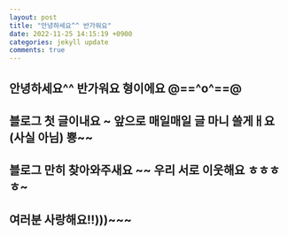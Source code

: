 ```yaml
---
layout: post
title: "안녕하세요^^ 반가워요"
date: 2022-11-25 14:15:19 +0900
categories: jekyll update
comments: true
---
```


## 안녕하세요^^ 반가워요 형이에요 @==^o^==@

## 블로그 첫 글이내요 ~ 앞으로 매일매일 글 마니 쓸게ㅐ요(사실 아님) 뿅~~

## 블로그 만히 찾아와주새요 ~~ 우리 서로 이웃해요 ㅎㅎㅎㅎ~

## 여러분 사랑해요!!)))~~~
<pre><code>
<!-- 1. 미니멀 슬라이딩 언더라인 효과 -->
<!-- <nav class="vertical-navbar1">
    <ul>
      <li><a href="#" class="active">Home</a></li>
      <li><a href="#">About</a></li>
      <li><a href="#">Services</a></li>
      <li><a href="#">Contact</a></li>
    </ul>
  </nav>
  <style>
  .vertical-navbar1 {
    position: fixed;
    top: 50px;
    left: 30px;
    width: 180px;
    background: #fff;
    border-radius: 12px;
    box-shadow: 0 4px 12px rgba(0,0,0,0.1);
    padding: 20px 0;
    font-family: Arial, sans-serif;
  }
  .vertical-navbar1 ul {
    list-style: none;
    margin: 0;
    padding: 0;
  }
  .vertical-navbar1 li {
    margin: 0;
    padding: 0;
  }
  .vertical-navbar1 a {
    display: block;
    padding: 14px 24px;
    color: #333;
    text-decoration: none;
    font-weight: 600;
    position: relative;
    transition: color 0.3s;
  }
  .vertical-navbar1 a::after {
    content: '';
    position: absolute;
    left: 0;
    bottom: 6px;
    width: 0;
    height: 3px;
    background: #007BFF;
    border-radius: 2px;
    transition: width 0.3s;
  }
  .vertical-navbar1 a:hover::after,
  .vertical-navbar1 a.active::after {
    width: 100%;
  }
  .vertical-navbar1 a:hover {
    color: #007BFF;
  }
  </style> -->
  

   <!-- 2. 글래스모피즘(Glassmorphism) 스타일 -->
<!-- <nav class="vertical-navbar2">
    <ul>
      <li><a href="#" class="active">Dashboard</a></li>
      <li><a href="#">Profile</a></li>
      <li><a href="#">Settings</a></li>
      <li><a href="#">Logout</a></li>
    </ul>
  </nav>
  <style>
  .vertical-navbar2 {
    position: fixed;
    top: 40px;
    left: 40px;
    width: 200px;
    background: rgba(255, 255, 255, 0.15);
    backdrop-filter: blur(10px);
    border-radius: 16px;
    box-shadow: 0 8px 32px rgba(31, 38, 135, 0.37);
    padding: 20px 0;
    font-family: 'Segoe UI', Tahoma, Geneva, Verdana, sans-serif;
    color: #fff;
  }
  .vertical-navbar2 ul {
    list-style: none;
    margin: 0;
    padding: 0;
  }
  .vertical-navbar2 li {
    margin: 0;
    padding: 0;
  }
  .vertical-navbar2 a {
    display: block;
    padding: 16px 28px;
    color: #e0e0e0;
    text-decoration: none;
    font-weight: 600;
    transition: background 0.3s, color 0.3s;
    border-radius: 10px;
    margin: 0 12px 8px 12px;
  }
  .vertical-navbar2 a.active,
  .vertical-navbar2 a:hover {
    background: rgba(255, 255, 255, 0.3);
    color: #000;
  }
  </style> -->
  
  <!-- 3. CSS만으로 구현한 아코디언(Accordion) 메뉴 -->
<!-- <nav class="vertical-navbar3">
    <ul>
      <li>
        <input type="checkbox" id="menu1" hidden>
        <label for="menu1">Products &#9662;</label>
        <ul class="submenu">
          <li><a href="#">Product A</a></li>
          <li><a href="#">Product B</a></li>
          <li><a href="#">Product C</a></li>
        </ul>
      </li>
      <li><a href="#">About Us</a></li>
      <li><a href="#">Contact</a></li>
    </ul>
  </nav>
  <style>
  .vertical-navbar3 {
    position: fixed;
    top: 50px;
    left: 30px;
    width: 220px;
    background: #f9f9f9;
    border-radius: 12px;
    box-shadow: 0 4px 12px rgba(0,0,0,0.1);
    padding: 20px 0;
    font-family: 'Segoe UI', Tahoma, Geneva, Verdana, sans-serif;
  }
  .vertical-navbar3 ul {
    list-style: none;
    margin: 0;
    padding: 0;
  }
  .vertical-navbar3 li {
    border-bottom: 1px solid #ddd;
    padding: 0 20px;
  }
  .vertical-navbar3 li:last-child {
    border-bottom: none;
  }
  .vertical-navbar3 a, .vertical-navbar3 label {
    display: block;
    padding: 14px 0;
    color: #333;
    text-decoration: none;
    font-weight: 600;
    cursor: pointer;
    user-select: none;
  }
  .vertical-navbar3 label {
    position: relative;
  }
  .vertical-navbar3 label::after {
    content: '';
    position: absolute;
    right: 0;
    top: 50%;
    transform: translateY(-50%);
    border: 6px solid transparent;
    border-top-color: #333;
    transition: transform 0.3s;
  }
  #menu1:checked + label::after {
    transform: translateY(-50%) rotate(180deg);
  }
  .submenu {
    max-height: 0;
    overflow: hidden;
    transition: max-height 0.4s ease;
    padding-left: 12px;
  }
  #menu1:checked ~ .submenu {
    max-height: 500px;
    padding-top: 8px;
  }
  .submenu li {
    border-bottom: none;
    padding: 8px 0;
  }
  .submenu li a {
    font-weight: 400;
    color: #555;
    padding-left: 12px;
  }
  .submenu li a:hover {
    color: #007BFF;
  }
  </style>
   -->

   <!-- 4. 아이콘만 보이고 호버 시 툴팁이 나오는 플로팅 메뉴 -->
<!-- <nav class="vertical-navbar4">
    <ul>
      <li><a href="#" title="Home">🏠</a></li>
      <li><a href="#" title="Profile">👤</a></li>
      <li><a href="#" title="Messages">✉️</a></li>
      <li><a href="#" title="Settings">⚙️</a></li>
    </ul>
  </nav>
  <style>
  .vertical-navbar4 {
    position: fixed;
    top: 50%;
    left: 20px;
    transform: translateY(-50%);
    background: #222;
    border-radius: 12px;
    padding: 12px 0;
    box-shadow: 0 4px 12px rgba(0,0,0,0.3);
    font-family: Arial, sans-serif;
  }
  .vertical-navbar4 ul {
    list-style: none;
    margin: 0;
    padding: 0;
  }
  .vertical-navbar4 li {
    margin: 0;
    padding: 0;
    position: relative;
  }
  .vertical-navbar4 a {
    display: block;
    color: #fff;
    font-size: 24px;
    padding: 14px 20px;
    text-decoration: none;
    position: relative;
    transition: background 0.3s;
    border-radius: 8px;
  }
  .vertical-navbar4 a:hover {
    background: #007BFF;
  }
  .vertical-navbar4 a::after {
    content: attr(title);
    position: absolute;
    left: 100%;
    top: 50%;
    transform: translateY(-50%);
    background: #333;
    color: #fff;
    padding: 6px 12px;
    border-radius: 6px;
    white-space: nowrap;
    opacity: 0;
    pointer-events: none;
    transition: opacity 0.3s;
    margin-left: 8px;
    font-size: 14px;
  }
  .vertical-navbar4 a:hover::after {
    opacity: 1;
    pointer-events: auto;
  }
  </style> -->
  
  <!-- 5. 애니메이션 테두리와 배경색 전환 효과 -->
<!-- <nav class="vertical-navbar5">
    <ul>
      <li><a href="#" class="active">Dashboard</a></li>
      <li><a href="#">Reports</a></li>
      <li><a href="#">Analytics</a></li>
      <li><a href="#">Export</a></li>
    </ul>
  </nav>
  <style>
  .vertical-navbar5 {
    position: fixed;
    top: 40px;
    left: 40px;
    width: 200px;
    background: #fff;
    border-radius: 14px;
    box-shadow: 0 4px 16px rgba(0,0,0,0.1);
    padding: 20px 0;
    font-family: 'Segoe UI', Tahoma, Geneva, Verdana, sans-serif;
  }
  .vertical-navbar5 ul {
    list-style: none;
    margin: 0;
    padding: 0;
  }
  .vertical-navbar5 li {
    margin: 0;
    padding: 0;
  }
  .vertical-navbar5 a {
    display: block;
    padding: 14px 24px;
    color: #444;
    text-decoration: none;
    font-weight: 600;
    position: relative;
    border-left: 4px solid transparent;
    transition: background 0.3s, color 0.3s, border-color 0.3s;
    border-radius: 0 8px 8px 0;
  }
  .vertical-navbar5 a.active,
  .vertical-navbar5 a:hover {
    background: #007BFF;
    color: #fff;
    border-left-color: #0056b3;
  }
  </style>
   -->

   <!-- Quick Menu 1: Side Floating -->
<!-- <div class="quick-menu-side">
    <a href="#">진료예약</a>
    <a href="#">진료과 안내</a>
    <a href="#">오시는 길</a>
    <a href="#">상담문의</a>
    <a href="#">마이페이지</a>
  </div>
  
  <style>
  .quick-menu-side {
    position: fixed;
    top: 40%;
    right: 0;
    display: flex;
    flex-direction: column;
    z-index: 1000;
  }
  .quick-menu-side a {
    background: #009688;
    color: #fff;
    padding: 15px 10px 15px 30px;
    margin: 2px 0;
    text-decoration: none;
    border-radius: 25px 0 0 25px;
    transition: all 0.3s;
    font-weight: bold;
    box-shadow: 0 2px 8px rgba(0,0,0,0.08);
    position: relative;
    right: -20px;
  }
  .quick-menu-side a:hover {
    background: #00695c;
    right: 0;
    padding-right: 30px;
  }
  </style> -->
  

<!-- Quick Menu 2: Bottom Circle Icons -->
<!-- <div class="quick-menu-circle">
    <a href="#" title="진료예약"><span>🗓️</span><em>진료예약</em></a>
    <a href="#" title="진료과 안내"><span>🏥</span><em>진료과 안내</em></a>
    <a href="#" title="오시는 길"><span>🗺️</span><em>오시는 길</em></a>
    <a href="#" title="상담문의"><span>💬</span><em>상담문의</em></a>
    <a href="#" title="마이페이지"><span>👤</span><em>마이페이지</em></a>
  </div>
  
  <style>
  .quick-menu-circle {
    position: fixed;
    bottom: 30px;
    left: 50%;
    transform: translateX(-50%);
    display: flex;
    gap: 18px;
    z-index: 999;
  }
  .quick-menu-circle a {
    display: flex;
    flex-direction: column;
    align-items: center;
    background: #fff;
    color: #009688;
    border-radius: 50%;
    width: 56px;
    height: 56px;
    box-shadow: 0 4px 16px rgba(0,0,0,0.10);
    text-decoration: none;
    font-size: 13px;
    opacity: 0.85;
    transition: 0.2s;
    position: relative;
  }
  .quick-menu-circle a span {
    font-size: 24px;
    margin-top: 8px;
  }
  .quick-menu-circle a em {
    font-style: normal;
    margin-top: 2px;
    font-size: 11px;
  }
  .quick-menu-circle a:hover {
    background: #009688;
    color: #fff;
    opacity: 1;
    transform: scale(1.08);
  }
  </style> -->
  

  <!-- Quick Menu 4: Floating Action Button -->
<!-- <div class="fab-menu">
    <button id="fabBtn" class="fab-main">+</button>
    <div id="fabItems" class="fab-items">
      <a href="#">진료예약</a>
      <a href="#">진료과 안내</a>
      <a href="#">오시는 길</a>
      <a href="#">상담문의</a>
      <a href="#">마이페이지</a>
    </div>
  </div>
  
  <style>
  .fab-menu {
    position: fixed;
    bottom: 32px;
    right: 32px;
    z-index: 1000;
  }
  .fab-main {
    width: 60px; height: 60px;
    border-radius: 50%;
    background: #009688;
    color: #fff;
    border: none;
    font-size: 32px;
    cursor: pointer;
    box-shadow: 0 4px 16px rgba(0,0,0,0.15);
    transition: background 0.2s;
  }
  .fab-main:hover { background: #00695c; }
  .fab-items {
    display: flex;
    flex-direction: column;
    align-items: flex-end;
    gap: 12px;
    margin-bottom: 10px;
    opacity: 0;
    pointer-events: none;
    transform: translateY(20px);
    transition: opacity 0.3s, transform 0.3s;
  }
  .fab-items.show {
    opacity: 1;
    pointer-events: auto;
    transform: translateY(0);
  }
  .fab-items a {
    background: #fff;
    color: #009688;
    padding: 10px 18px;
    border-radius: 20px;
    text-decoration: none;
    box-shadow: 0 2px 8px rgba(0,0,0,0.08);
    font-size: 15px;
    font-weight: bold;
    transition: background 0.2s, color 0.2s;
  }
  .fab-items a:hover {
    background: #009688;
    color: #fff;
  }
  </style>
  <script>
  document.getElementById('fabBtn').onclick = function(){
    document.getElementById('fabItems').classList.toggle('show');
  };
  </script> -->
  
  <!-- Quick Menu 5: Left Accordion -->
  <!--
<div class="quick-menu-accordion">
    <div class="qm-item" onclick="toggleAccordion(this)">
      <span>🗓️</span>
      <em>진료예약</em>
    </div>
    <div class="qm-item" onclick="toggleAccordion(this)">
      <span>🏥</span>
      <em>진료과 안내</em>
    </div>
    <div class="qm-item" onclick="toggleAccordion(this)">
      <span>🗺️</span>
      <em>오시는 길</em>
    </div>
    <div class="qm-item" onclick="toggleAccordion(this)">
      <span>💬</span>
      <em>상담문의</em>
    </div>
    <div class="qm-item" onclick="toggleAccordion(this)">
      <span>👤</span>
      <em>마이페이지</em>
    </div>
  </div>
  
  <style>
  .quick-menu-accordion {
    position: fixed;
    top: 30%;
    left: 0;
    display: flex;
    flex-direction: column;
    gap: 8px;
    z-index: 1000;
  }
  .qm-item {
    background: #fff;
    color: #009688;
    border-radius: 0 25px 25px 0;
    width: 48px;
    height: 48px;
    display: flex;
    align-items: center;
    cursor: pointer;
    overflow: hidden;
    transition: width 0.3s;
    box-shadow: 0 2px 8px rgba(0,0,0,0.08);
    font-size: 18px;
    padding-left: 12px;
  }
  .qm-item em {
    margin-left: 12px;
    font-style: normal;
    font-size: 15px;
    opacity: 0;
    transition: opacity 0.3s;
    white-space: nowrap;
  }
  .qm-item.active {
    width: 160px;
    background: #009688;
    color: #fff;
  }
  .qm-item.active em {
    opacity: 1;
  }
  </style>
  <script>
  function toggleAccordion(el){
    document.querySelectorAll('.qm-item').forEach(item=>item.classList.remove('active'));
    el.classList.add('active');
  }
  </script>
  -->

  </code></pre>
